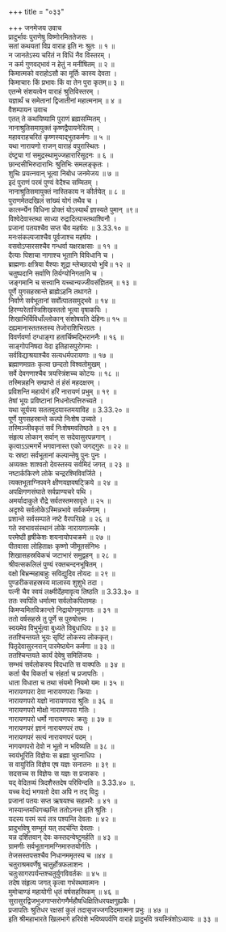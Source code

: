 +++
title = "०३३"

+++
जनमेजय उवाच  
प्रादुर्भावः पुराणेषु विष्णोरमिततेजसः ।  
सतां कथयतां विप्र वाराह इति नः श्रुतः ॥ १ ॥  
न जानतेऽस्य चरितं न विधिं नैव विस्तरम् ।  
न कर्म गुणवद्भावं न हेतुं न मनीषितम् ॥ २ ॥  
किमात्मको वराहोऽसौ का मूर्तिः कास्य देवता ।  
किमाचारः किं प्रभावः किं वा तेन पुरा कृतम्॥ ३ ॥  
एतन्मे संशयत्वेन वाराहं श्रुतिविस्तरम् ।  
यज्ञार्थं च समेतानां द्विजातीनां महात्मनाम् ॥ ४ ॥  
वैशम्पायन उवाच  
एतत् ते कथयिष्यामि पुराणं ब्रह्मसम्मितम् ।  
नानाश्रुतिसमायुक्तं कृष्णद्वैपायनेरितम् ।  
महावराहचरितं कृष्णस्याद्भुतकर्मणः ॥ ५ ॥  
यथा नारायणो राजन् वाराहं वपुरास्थितः ।  
दंष्ट्र्या गां समुद्रस्थामुज्जहारारिसूदनः ॥ ६ ॥  
छान्दसीभिरुदाराभिः श्रुतिभिः समलङ्कृतः ।  
शुचिः प्रयत्नवान् भूत्वा निबोध जनमेजय ॥ ७ ॥  
इदं पुराणं परमं पुण्यं वेदैश्च सम्मितम् ।  
नानाश्रुतिसमायुक्तं नास्तिकाय न कीर्तयेत् ॥ ८ ॥  
पुराणमेतदखिलं सांख्यं योगं तथैव च ।  
कार्त्स्न्येन विधिना प्रोक्तं योऽस्यार्थं ज्ञास्यते पुमान् ॥९॥  
विश्वेदेवास्तथा साध्या रुद्रादित्यास्तथाश्विनौ ।  
प्रजानां पतयश्चैव सप्त चैव महर्षयः ॥ 3.33.१० ॥  
मनःसंकल्पजाश्चैव पूर्वजाश्च महर्षयः ।  
वसवोऽप्सरसश्चैव गन्धर्वा यक्षराक्षसाः ॥ ११ ॥  
दैत्याः पिशाचा नागाश्च भूतानि विविधानि च ।  
ब्राह्मणाः क्षत्रिया वैश्याः शूद्रा म्लेच्छादयो भुवि॥ १२ ॥  
चतुष्पदानि सर्वाणि तिर्यग्योनिगतानि च ।  
जङ्गमानि च सत्त्वानि यच्चान्यज्जीवसंज्ञितम् ॥ १३ ॥  
पूर्णे युगसहस्रान्ते ब्राह्मेऽहनि तथागते ।  
निर्वाणे सर्वभूतानां सर्वोत्पातसमुद्भवे ॥ १४ ॥  
हिरण्यरेतास्त्रिशिखस्ततो भूत्वा वृषाकपिः ।  
शिखाभिर्विविधाँल्लोकान् संशोषयति देहिनः॥ १५ ॥  
दह्यमानास्ततस्तस्य तेजोराशिभिरग्रतः ।  
विवर्णवर्णा दग्धाङ्गा हतार्चिष्मद्भिराननैः ॥ १६ ॥  
साङ्गोपनिषदा वेदा इतिहासपुरोगमाः ।  
सर्वविद्याश्रयाश्चैव सत्यधर्मपरायणाः ॥ १७ ॥  
ब्रह्माणमग्रतः कृत्वा छन्दतो विश्वतोमुखम् ।  
सर्वे देवगणाश्चैव त्रयस्त्रिंशच्च कोटयः ॥ १८ ॥  
तस्मिन्नहनि सम्प्राप्ते तं हंसं महदक्षरम् ।  
प्रविशन्ति महायोगं हरिं नारायणं प्रभुम् ॥ १९ ॥  
तेषां भूयः प्रविष्टानां निधनोत्पत्तिरुच्यते ।  
यथा सूर्यस्य सततमुदयास्तमयाविह ॥ 3.33.२० ॥  
पूर्णे युगसहस्रान्ते कल्पो निःशेष उच्यते ।  
तस्मिञ्जीवकृतं सर्वं निःशेषमवतिष्ठते ॥ २१ ॥  
संहृत्य लोकान् सर्वान् स सदेवासुरपन्नगान् ।  
कृत्वाऽऽत्मगर्भे भगवानास्त एको जगद्गुरुः ॥ २२ ॥  
यः स्रष्टा सर्वभूतानां कल्पान्तेषु पुनः पुनः ।  
अव्यक्तः शाश्वतो देवस्तस्य सर्वमिदं जगत् ॥ २३ ॥  
नष्टार्ककिरणे लोके चन्द्ररश्मिविवर्जिते ।  
त्यक्तभूताग्निपवने क्षीणयज्ञवषट्क्रिये ॥ २४ ॥  
अपक्षिगणसंघाते सर्वप्राण्यचरे पथि ।  
अमर्यादाकुले रौद्रे सर्वतस्तमसावृते ॥ २५ ॥  
अदृश्ये सर्वलोकेऽस्मिन्नभावे सर्वकर्मणाम् ।  
प्रशान्ते सर्वसम्पाते नष्टे वैरपरिग्रहे ॥ २६ ॥  
गते स्वभावसंस्थानं लोके नारायणात्मके ।  
परमेष्ठी हृषीकेशः शयनायोपचक्रमे ॥ २७ ॥  
पीतवासा लोहिताक्षः कृष्णो जीमूतसंनिभः ।  
शिखासहस्रविकचं जटाभारं समुद्वहन् ॥ २८ ॥  
श्रीवत्सकलिलं पुण्यं रक्तचन्दनभूषितम् ।  
वक्षो बिभ्रन्महाबाहुः सविद्युदिव तोयदः ॥ २९ ॥  
पुण्डरीकसहस्रस्य मालास्य शुशुभे तदा ।  
पत्नी चैव स्वयं लक्ष्मीर्देहमावृत्य तिष्ठति ॥ 3.33.३० ॥  
ततः स्वपिति धर्मात्मा सर्वलोकपितामहः ।  
किमप्यमितविक्रान्तो निद्रायोगमुपागतः ॥ ३१ ॥  
ततो वर्षसहस्रे तु पूर्णे स पुरुषोत्तमः ।  
स्वयमेव विभुर्भूत्वा बुध्यते विबुधाधिपः ॥ ३२ ॥  
ततश्चिन्तयते भूयः सृष्टिं लोकस्य लोककृत्।  
पितृदेवासुरनरान् पारमेष्ठ्येन कर्मणा ॥ ३३ ॥  
ततश्चिन्तयते कार्यं देवेषु समितिंजयः ।  
सम्भवं सर्वलोकस्य विदधाति स वाक्पतिः ॥ ३४ ॥  
कर्ता चैव विकर्ता च संहर्ता च प्रजापतिः ।  
धाता विधाता च तथा संयमो नियमो यमः ॥ ३५ ॥  
नारायणपरा देवा नारायणपराः क्रियाः ।  
नारायणपरो यज्ञो नारायणपरा श्रुतिः ॥ ३६ ॥  
नारायणपरो मोक्षो नारायणपरा गतिः ।  
नारायणपरो धर्मो नारायणपरः क्रतुः ॥ ३७ ॥  
नारायणपरं ज्ञानं नारायणपरं तपः ।  
नारायणपरं सत्यं नारायणपरं पदम् ।  
नागयणपरो देवो न भूतो न भविष्यति ॥ ३८ ॥  
स्वयंभूरिति विज्ञेयः स ब्रह्मा भुवनाधिपः ।  
स वायुरिति विज्ञेय एष यज्ञः सनातनः ॥ ३९ ॥  
सदसच्च स विज्ञेयः स यज्ञः स प्रजाकरः ।  
यद् वेदितव्यं त्रिदशैस्तदेष परिविन्दति ॥ 3.33.४० ॥.  
यच्च वेद्यं भगवतो देवा अपि न तद् विदुः ।  
प्रजानां पतयः सप्त ऋषयश्च सहामरैः ॥ ४१ ॥  
नास्यान्तमधिगच्छन्ति ततोऽनन्त इति श्रुतिः ।  
यदस्य परमं रूपं तत्र पश्यन्ति देवताः ॥ ४२ ॥  
प्रादुर्भावेषु सम्भूतं यत् तदर्चन्ति देवताः ।  
यन्न दर्शितवान् देवः कस्तदन्वेष्टुमर्हति ॥ ४३ ॥  
ग्रामणीः सर्वभूतानामग्निमारुतयोर्गतिः ।  
तेजसस्तपसश्चैव निधानममृतस्य च ॥४४ ॥  
चतुराश्रमवर्णेषु चातुर्होत्रफलाशनः ।  
चतुःसागरपर्यन्तश्चतुर्युगविवर्तकः ॥ ४५ ॥  
तदेष संहृत्य जगत् कृत्वा गर्भस्थमात्मनः ।  
मुमोचाण्डं महायोगी धृतं वर्षसहस्रिकम् ॥ ४६ ॥  
सुरासुरद्विजभुजगाप्सरोगणैर्महौषधिक्षितिधरयक्षगुह्यकैः ।  
प्रजापतिः श्रुतिधर रक्षसां कुलं तदासृजज्जगदिदमात्मना प्रभुः ॥ ४७ ॥  
इति श्रीमहाभारते खिलभागे हरिवंशे भविष्यपर्वणि वाराहे प्रादुर्भावे त्रयस्त्रिंशोऽध्यायः ॥ ३३ ॥